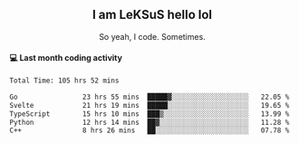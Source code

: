 <h2 align="center">I am LeKSuS hello lol</h2>
<p align="center">So yeah, I code. Sometimes.</p>

#### :computer: Last month coding activity
<!--START_SECTION:waka-->

```txt
Total Time: 105 hrs 52 mins

Go                23 hrs 55 mins  █████▓░░░░░░░░░░░░░░░░░░░   22.05 %
Svelte            21 hrs 19 mins  █████░░░░░░░░░░░░░░░░░░░░   19.65 %
TypeScript        15 hrs 10 mins  ███▒░░░░░░░░░░░░░░░░░░░░░   13.99 %
Python            12 hrs 14 mins  ██▓░░░░░░░░░░░░░░░░░░░░░░   11.28 %
C++               8 hrs 26 mins   ██░░░░░░░░░░░░░░░░░░░░░░░   07.78 %
```

<!--END_SECTION:waka-->
